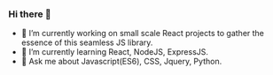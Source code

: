 ### Hi there 👋


- 🔭 I’m currently working on small scale React projects to gather the essence of this seamless JS library.
- 🌱 I’m currently learning React, NodeJS, ExpressJS.
- 💬 Ask me about Javascript(ES6), CSS, Jquery, Python.
